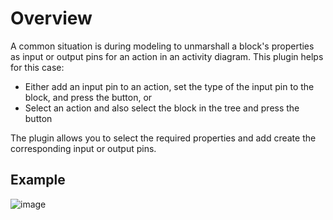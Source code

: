 # Overview

A common situation is during modeling to unmarshall a block's properties as input or output pins for an action in an activity diagram. This plugin helps for this case: 

- Either add an input pin to an action, set the type of the input pin to the block, and press the button, or
- Select an action and also select the block in the tree and press the button

The plugin allows you to select the required properties and add create the corresponding input or output pins. 


## Example 

![image](https://user-images.githubusercontent.com/8182138/179367654-1a7b9750-8603-4420-94fa-8796d797bef6.png)

